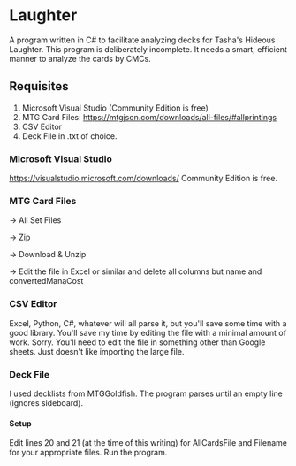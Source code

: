 # Laughter

A program written in C\# to facilitate analyzing decks for Tasha's Hideous Laughter.
This program is deliberately incomplete.
It needs a smart, efficient manner to analyze the cards by CMCs.

## Requisites
1. Microsoft Visual Studio (Community Edition is free)
2. MTG Card Files: https://mtgjson.com/downloads/all-files/#allprintings
3. CSV Editor
4. Deck File in .txt of choice.

### Microsoft Visual Studio
https://visualstudio.microsoft.com/downloads/
Community Edition is free.

### MTG Card Files
-> All Set Files

-> Zip

-> Download & Unzip

-> Edit the file in Excel or similar and delete all columns but name and convertedManaCost

### CSV Editor
Excel, Python, C#, whatever will all parse it, but you'll save some time with a good library.
You'll save my time by editing the file with a minimal amount of work.
Sorry.  You'll need to edit the file in something other than Google sheets.  Just doesn't like importing the large file.

### Deck File
I used decklists from MTGGoldfish.  The program parses until an empty line (ignores sideboard).

#### Setup
Edit lines 20 and 21 (at the time of this writing) for AllCardsFile and Filename for your appropriate files.
Run the program.
